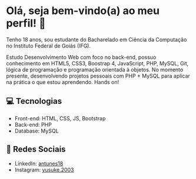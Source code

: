 # Olá, seja bem-vindo(a) ao meu perfil! 👋

Tenho 18 anos, sou estudante do Bacharelado em Ciência da Computação no Instituto Federal de Goiás (IFG).

Estudo Desenvolvimento Web com foco no back-end, possuo conhecimento em HTML5, CSS3, Boostrap 4, JavaScript, PHP, MySQL, Git, lógica de programação e programação orientada à objetos. No momento presente, desenvolvendo projetos pessoais com PHP + MySQL para aplicar na prática o que estou aprendendo. Hands on!

## :computer: Tecnologias

- Front-end: HTML, CSS, JS, Bootstrap
- Back-end: PHP
- Database: MySQL

## :link: Redes Sociais

- LinkedIn: [antunes18](https://www.linkedin.com/in/antunes18/)
- Instagram: [yusuke.2003](https://www.instagram.com/yusuke.2003/)

